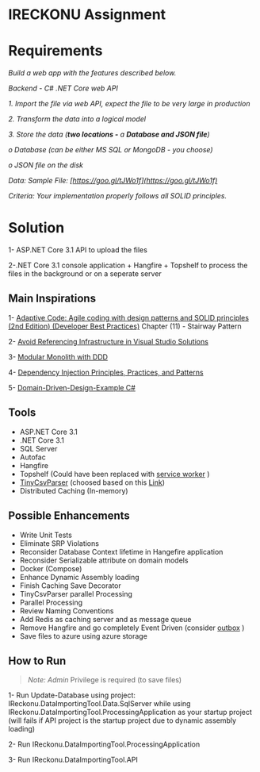 # IRECKONU Assignment 

# Requirements
_Build a web app with the features described below._

_Backend - C# .NET Core web API_

_1. Import the file via web API, expect the file to be very large in production_

_2. Transform the data into a logical model_

_3. Store the data (**two locations -** a **Database and JSON file**)_

_o Database (can be either MS SQL or MongoDB - you choose)_

_o JSON file on the disk_

_Data: Sample File: [https://goo.gl/tJWo1f](https://goo.gl/tJWo1f)_

_Criteria: Your implementation properly follows all SOLID principles._

# Solution

1- ASP.NET Core 3.1 API to upload the files

2-.NET Core 3.1 console application + Hangfire + Topshelf to process the files in the background or on a seperate server 

## Main Inspirations

1- [Adaptive Code: Agile coding with design patterns and SOLID principles (2nd Edition) (Developer Best Practices)](https://www.amazon.com/Adaptive-Code-principles-Developer-Practices/dp/1509302581) Chapter (11) - Stairway Pattern

2-  [Avoid Referencing Infrastructure in Visual Studio Solutions](https://ardalis.com/avoid-referencing-infrastructure-in-visual-studio-solutions)

3- [Modular Monolith with DDD](https://github.com/kgrzybek/modular-monolith-with-ddd)

4- [Dependency Injection Principles, Practices, and Patterns](https://www.manning.com/books/dependency-injection-principles-practices-patterns)

5- [Domain-Driven-Design-Example C#](https://github.com/zkavtaskin/Domain-Driven-Design-Example)

## Tools

-  ASP.NET Core 3.1
-  .NET Core 3.1
-  SQL Server
-  Autofac
-  Hangfire
-  Topshelf (Could have been replaced with  [service worker](https://docs.microsoft.com/en-us/aspnet/core/fundamentals/host/hosted-services?view=aspnetcore-3.1&tabs=visual-studio) )
- [TinyCsvParser](http://bytefish.github.io/TinyCsvParser/index.html) (choosed based on this [Link](https://dotnetcoretutorials.com/2018/08/04/csv-parsing-in-net-core/))
- Distributed Caching (In-memory)


## Possible Enhancements

- Write Unit Tests 
- Eliminate SRP Violations
- Reconsider Database Context lifetime in Hangefire application 
- Reconsider Serializable attribute on domain models
- Docker (Compose)
- Enhance Dynamic Assembly loading
- Finish Caching Save Decorator
- TinyCsvParser parallel Processing
- Parallel Processing 
-  Review Naming Conventions
- Add Redis as caching server and as message queue
- Remove Hangfire and go completely Event Driven (consider [outbox](http://www.kamilgrzybek.com/design/the-outbox-pattern/) )
- Save files to azure using azure storage
## How to Run
> **Note:* Admin* Privilege is required (to save files)

1- Run Update-Database using project: IReckonu.DataImportingTool.Data.SqlServer while using IReckonu.DataImportingTool.ProcessingApplication as your startup project (will fails if API project is the startup project due to dynamic assembly loading)

2- Run IReckonu.DataImportingTool.ProcessingApplication

3- Run IReckonu.DataImportingTool.API
